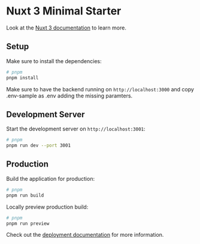 # Nuxt 3 Minimal Starter

Look at the [Nuxt 3 documentation](https://nuxt.com/docs/getting-started/introduction) to learn more.

## Setup

Make sure to install the dependencies:

```bash
# pnpm
pnpm install
```

Make sure to have the backend running on `http://localhost:3000` and copy .env-sample as .env adding the missing paramters.

## Development Server

Start the development server on `http://localhost:3001`:

```bash
# pnpm
pnpm run dev --port 3001
```

## Production

Build the application for production:

```bash
# pnpm
pnpm run build
```

Locally preview production build:

```bash
# pnpm
pnpm run preview
```

Check out the [deployment documentation](https://nuxt.com/docs/getting-started/deployment) for more information.
